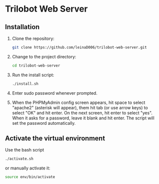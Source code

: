 # Trilobot Web Server

## Installation

1. Clone the repository:
    ```bash
    git clone https://github.com/leinaD006/trilobot-web-server.git
    ```
2. Change to the project directory:
    ```bash
    cd trilobot-web-server
    ```
3. Run the install script:
    ```bash
    ./install.sh
    ```
4. Enter sudo password whenever prompted.

5. When the PHPMyAdmin config screen appears, hit space to select "apache2" (asterisk will appear), them hit tab (or use arrow keys) to select "OK" and hit enter. On the next screen, hit enter to select "yes". When it asks for a password, leave it blank and hit enter. The script will set the password automatically.

## Activate the virtual environment

Use the bash script

```bash
./activate.sh
```

or manually activate it:

```bash
source env/bin/activate
```
